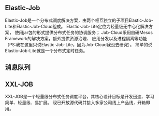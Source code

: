 ## Elastic-Job
Elastic-Job是一个分布式调度解决方案，由两个相互独立的子项目Elastic-Job-Lite和Elastic-Job-Cloud组成。
Elastic-Job-Lite定位为轻量级无中心化解决方案，
使用jar包的形式提供分布式任务的协调服务；
Job-Cloud采用自研Mesos Framework的解决方案，额外提供资源治理、
应用分发以及进程隔离等功能（PS:我在这里只说Elastic-Job-Lite，因为Job-Cloud我没去研究）。
简单的说Elastic-Job-Lite就是一个分布式定时任务。

## 消息队列


## XXL-JOB
XXL-JOB是一个轻量级分布式任务调度平台，其核心设计目标是开发迅速、学习简单、轻量级、易扩展。
现已开放源代码并接入多家公司线上产品线，开箱即用。